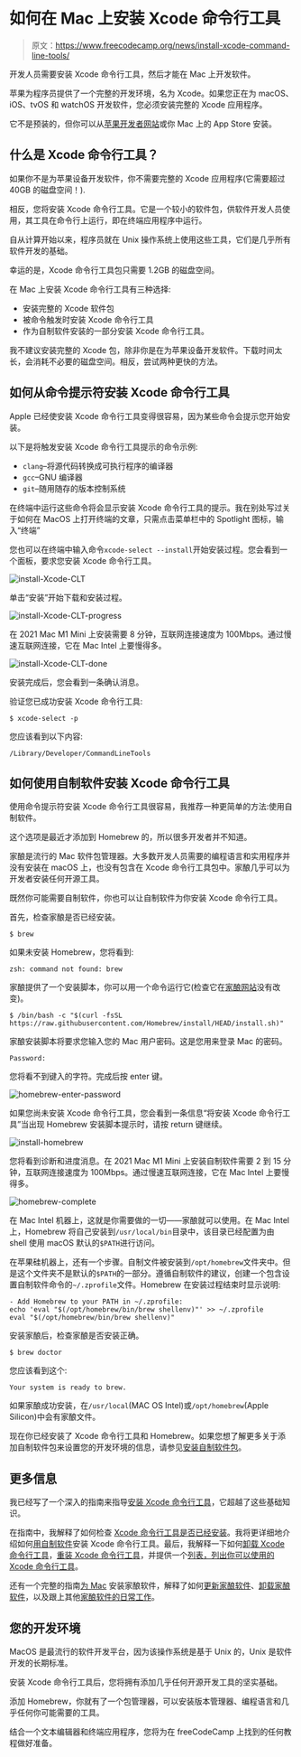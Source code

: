 # 如何在 Mac 上安装 Xcode 命令行工具

> 原文：<https://www.freecodecamp.org/news/install-xcode-command-line-tools/>

开发人员需要安装 Xcode 命令行工具，然后才能在 Mac 上开发软件。

苹果为程序员提供了一个完整的开发环境，名为 Xcode。如果您正在为 macOS、iOS、tvOS 和 watchOS 开发软件，您必须安装完整的 Xcode 应用程序。

它不是预装的，但你可以从[苹果开发者网站](https://developer.apple.com/download/)或你 Mac 上的 App Store 安装。

## 什么是 Xcode 命令行工具？

如果你不是为苹果设备开发软件，你不需要完整的 Xcode 应用程序(它需要超过 40GB 的磁盘空间！).

相反，您将安装 Xcode 命令行工具。它是一个较小的软件包，供软件开发人员使用，其工具在命令行上运行，即在终端应用程序中运行。

自从计算开始以来，程序员就在 Unix 操作系统上使用这些工具，它们是几乎所有软件开发的基础。

幸运的是，Xcode 命令行工具包只需要 1.2GB 的磁盘空间。

在 Mac 上安装 Xcode 命令行工具有三种选择:

*   安装完整的 Xcode 软件包
*   被命令触发时安装 Xcode 命令行工具
*   作为自制软件安装的一部分安装 Xcode 命令行工具。

我不建议安装完整的 Xcode 包，除非你是在为苹果设备开发软件。下载时间太长，会消耗不必要的磁盘空间。相反，尝试两种更快的方法。

## 如何从命令提示符安装 Xcode 命令行工具

Apple 已经使安装 Xcode 命令行工具变得很容易，因为某些命令会提示您开始安装。

以下是将触发安装 Xcode 命令行工具提示的命令示例:

*   `clang`–将源代码转换成可执行程序的编译器
*   `gcc`–GNU 编译器
*   `git`–随用随存的版本控制系统

在终端中运行这些命令将会显示安装 Xcode 命令行工具的提示。我在别处写过关于如何在 MacOS 上打开终端的文章，只需点击菜单栏中的 Spotlight 图标，输入“终端”

您也可以在终端中输入命令`xcode-select --install`开始安装过程。您会看到一个面板，要求您安装 Xcode 命令行工具。

![install-Xcode-CLT](img/b478c5619d8b90f35f5fd7b7fcfad371.png)

单击“安装”开始下载和安装过程。

![install-Xcode-CLT-progress](img/2045b4514dd2db16cad314744c0f7df0.png)

在 2021 Mac M1 Mini 上安装需要 8 分钟，互联网连接速度为 100Mbps。通过慢速互联网连接，它在 Mac Intel 上要慢得多。

![install-Xcode-CLT-done](img/5bc23b0e3e7a53ec48a7c8a485317f0a.png)

安装完成后，您会看到一条确认消息。

验证您已成功安装 Xcode 命令行工具:

```
$ xcode-select -p 
```

您应该看到以下内容:

```
/Library/Developer/CommandLineTools 
```

## 如何使用自制软件安装 Xcode 命令行工具

使用命令提示符安装 Xcode 命令行工具很容易，我推荐一种更简单的方法:使用自制软件。

这个选项是最近才添加到 Homebrew 的，所以很多开发者并不知道。

家酿是流行的 Mac 软件包管理器。大多数开发人员需要的编程语言和实用程序并没有安装在 macOS 上，也没有包含在 Xcode 命令行工具包中。家酿几乎可以为开发者安装任何开源工具。

既然你可能需要自制软件，你也可以让自制软件为你安装 Xcode 命令行工具。

首先，检查家酿是否已经安装。

```
$ brew 
```

如果未安装 Homebrew，您将看到:

```
zsh: command not found: brew 
```

家酿提供了一个安装脚本，你可以用一个命令运行它(检查它在[家酿网站](https://brew.sh/)没有改变)。

```
$ /bin/bash -c "$(curl -fsSL https://raw.githubusercontent.com/Homebrew/install/HEAD/install.sh)" 
```

家酿安装脚本将要求您输入您的 Mac 用户密码。这是您用来登录 Mac 的密码。

```
Password: 
```

您将看不到键入的字符。完成后按 enter 键。

![homebrew-enter-password](img/b30892792c45e847ae621fb17630304a.png)

如果您尚未安装 Xcode 命令行工具，您会看到一条信息“将安装 Xcode 命令行工具”当出现 Homebrew 安装脚本提示时，请按 return 键继续。

![install-homebrew](img/6c41e2649649db8958e8d6930ba2e714.png)

您将看到诊断和进度消息。在 2021 Mac M1 Mini 上安装自制软件需要 2 到 15 分钟，互联网连接速度为 100Mbps。通过慢速互联网连接，它在 Mac Intel 上要慢得多。

![homebrew-complete](img/1887f5c9edb19a805ae5f461e4c005d4.png)

在 Mac Intel 机器上，这就是你需要做的一切——家酿就可以使用。在 Mac Intel 上，Homebrew 将自己安装到`/usr/local/bin`目录中，该目录已经配置为由 shell 使用 macOS 默认的`$PATH`进行访问。

在苹果硅机器上，还有一个步骤。自制文件被安装到`/opt/homebrew`文件夹中。但是这个文件夹不是默认的`$PATH`的一部分。遵循自制软件的建议，创建一个包含设置自制软件命令的`~/.zprofile`文件。Homebrew 在安装过程结束时显示说明:

```
- Add Homebrew to your PATH in ~/.zprofile:
echo 'eval "$(/opt/homebrew/bin/brew shellenv)"' >> ~/.zprofile
eval "$(/opt/homebrew/bin/brew shellenv)" 
```

安装家酿后，检查家酿是否安装正确。

```
$ brew doctor 
```

您应该看到这个:

```
Your system is ready to brew. 
```

如果家酿成功安装，在`/usr/local`(MAC OS Intel)或`/opt/homebrew`(Apple Silicon)中会有家酿文件。

现在你已经安装了 Xcode 命令行工具和 Homebrew。如果您想了解更多关于添加自制软件包来设置您的开发环境的信息，请参见[安装自制软件包](https://mac.install.guide/homebrew/6.html)。

## 更多信息

我已经写了一个深入的指南来指导[安装 Xcode 命令行工具](https://mac.install.guide/commandlinetools/index.html)，它超越了这些基础知识。

在指南中，我解释了如何检查 [Xcode 命令行工具是否已经安装](https://mac.install.guide/commandlinetools/2.html)。我将更详细地介绍如何[用自制软件](https://mac.install.guide/commandlinetools/3.html)安装 Xcode 命令行工具。最后，我解释一下如何[卸载 Xcode 命令行工具](https://mac.install.guide/commandlinetools/6.html)，[重装 Xcode 命令行工具](https://mac.install.guide/commandlinetools/7.html)，并提供一个[列表，列出你可以使用的 Xcode 命令行工具](https://mac.install.guide/commandlinetools/8.html)。

还有一个完整的指南[为 Mac](https://mac.install.guide/homebrew/index.html) 安装家酿软件，解释了如何[更新家酿软件](https://mac.install.guide/homebrew/4.html)、[卸载家酿软件](https://mac.install.guide/homebrew/5.html)，以及跟上其他[家酿软件的日常工作](https://mac.install.guide/homebrew/8.html)。

## 您的开发环境

MacOS 是最流行的软件开发平台，因为该操作系统是基于 Unix 的，Unix 是软件开发的长期标准。

安装 Xcode 命令行工具后，您将拥有添加几乎任何开源开发工具的坚实基础。

添加 Homebrew，你就有了一个包管理器，可以安装版本管理器、编程语言和几乎任何你可能需要的工具。

结合一个文本编辑器和终端应用程序，您将为在 freeCodeCamp 上找到的任何教程做好准备。
